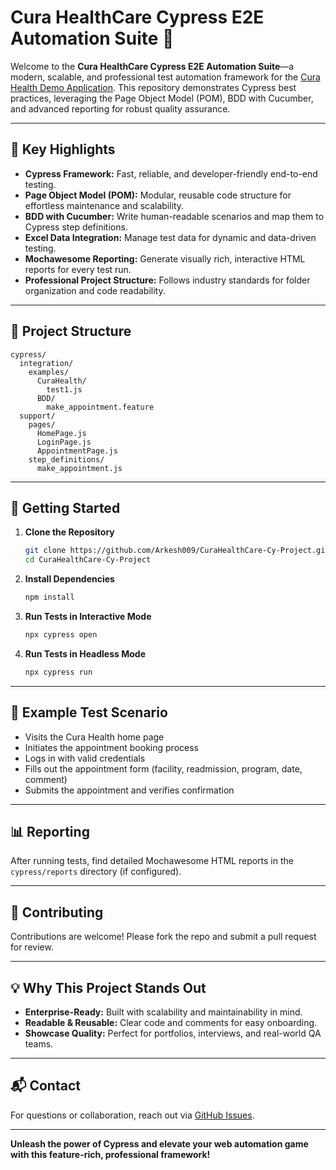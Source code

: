# Cura HealthCare Cypress E2E Automation Suite 🚀

Welcome to the **Cura HealthCare Cypress E2E Automation Suite**—a modern, scalable, and professional test automation framework for the [Cura Health Demo Application](https://katalon-demo-cura.herokuapp.com/). This repository demonstrates Cypress best practices, leveraging the Page Object Model (POM), BDD with Cucumber, and advanced reporting for robust quality assurance.

---

## 🌟 Key Highlights

- **Cypress Framework:** Fast, reliable, and developer-friendly end-to-end testing.
- **Page Object Model (POM):** Modular, reusable code structure for effortless maintenance and scalability.
- **BDD with Cucumber:** Write human-readable scenarios and map them to Cypress step definitions.
- **Excel Data Integration:** Manage test data for dynamic and data-driven testing.
- **Mochawesome Reporting:** Generate visually rich, interactive HTML reports for every test run.
- **Professional Project Structure:** Follows industry standards for folder organization and code readability.

---

## 📂 Project Structure

```
cypress/
  integration/
    examples/
      CuraHealth/
        test1.js
      BDD/
        make_appointment.feature
  support/
    pages/
      HomePage.js
      LoginPage.js
      AppointmentPage.js
    step_definitions/
      make_appointment.js
```

---

## 🚀 Getting Started

1. **Clone the Repository**

   ```sh
   git clone https://github.com/Arkesh009/CuraHealthCare-Cy-Project.git
   cd CuraHealthCare-Cy-Project
   ```

2. **Install Dependencies**

   ```sh
   npm install
   ```

3. **Run Tests in Interactive Mode**

   ```sh
   npx cypress open
   ```

4. **Run Tests in Headless Mode**
   ```sh
   npx cypress run
   ```

---

## 📝 Example Test Scenario

- Visits the Cura Health home page
- Initiates the appointment booking process
- Logs in with valid credentials
- Fills out the appointment form (facility, readmission, program, date, comment)
- Submits the appointment and verifies confirmation

---

## 📊 Reporting

After running tests, find detailed Mochawesome HTML reports in the `cypress/reports` directory (if configured).

---

## 🤝 Contributing

Contributions are welcome! Please fork the repo and submit a pull request for review.

---

## 💡 Why This Project Stands Out

- **Enterprise-Ready:** Built with scalability and maintainability in mind.
- **Readable & Reusable:** Clear code and comments for easy onboarding.
- **Showcase Quality:** Perfect for portfolios, interviews, and real-world QA teams.

---

## 📬 Contact

For questions or collaboration, reach out via [GitHub Issues](https://github.com/Arkesh009/CuraHealthCare-Cy-Project/issues).

---

**Unleash the power of Cypress and elevate your web automation game with this feature-rich, professional framework!**
